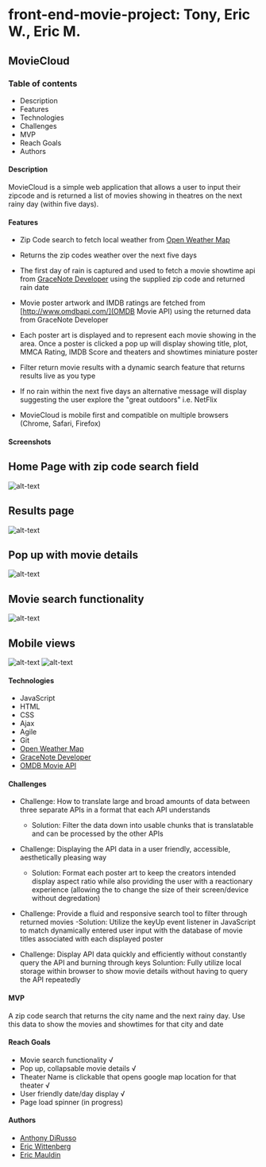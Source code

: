 # front-end-movie-project: Tony, Eric W., Eric M.

## MovieCloud

### Table of contents
* Description
* Features
* Technologies
* Challenges
* MVP
* Reach Goals
* Authors


#### Description
MovieCloud is a simple web application that allows a user to input their zipcode and is returned a list of movies showing
in theatres on the next rainy day (within five days).

#### Features
* Zip Code search to fetch local weather from [Open Weather Map](https://openweathermap.org)
* Returns the zip codes weather over the next five days
* The first day of rain is captured and used to fetch a movie showtime api from
[GraceNote Developer](http://developer.tmsapi.com/) using the supplied zip code and returned rain date
* Movie poster artwork and IMDB ratings are fetched from [http://www.omdbapi.com/](OMDB Movie API) using the returned 
data from GraceNote Developer
* Each poster art is displayed and to represent each movie showing in the area. Once a poster is clicked a pop up will
display showing title, plot, MMCA Rating, IMDB Score and theaters and showtimes miniature poster

* Filter return movie results with a dynamic search feature that returns results live as you type

* If no rain within the next five days an alternative message will display suggesting the user explore the "great outdoors"
i.e. NetFlix
* MovieCloud is mobile first and compatible on multiple browsers (Chrome, Safari, Firefox)

#### Screenshots

## Home Page with zip code search field
![alt-text](https://raw.githubusercontent.com/ebwittenberg/front-end-movie-project/master/images/zip%20code.png)

## Results page
![alt-text](https://raw.githubusercontent.com/ebwittenberg/front-end-movie-project/master/images/main%20page.png)

## Pop up with movie details
![alt-text](https://raw.githubusercontent.com/ebwittenberg/front-end-movie-project/master/images/Screen%20Shot%202019-03-19%20at%2012.32.07%20PM.png)

## Movie search functionality
![alt-text](https://raw.githubusercontent.com/ebwittenberg/front-end-movie-project/master/images/search-functionality.png)

## Mobile views
![alt-text](https://raw.githubusercontent.com/ebwittenberg/front-end-movie-project/master/images/iPhone%20view.png)
![alt-text](https://raw.githubusercontent.com/ebwittenberg/front-end-movie-project/master/images/iPad%20view.png)

#### Technologies
- JavaScript
- HTML
- CSS
- Ajax
- Agile
- Git
- [Open Weather Map](https://openweathermap.org)
- [GraceNote Developer](http://developer.tmsapi.com/)
- [OMDB Movie API](http://www.omdbapi.com/)

#### Challenges
- Challenge: How to translate large and broad amounts of data between three separate APIs in a format that each API
understands
    - Solution: Filter the data down into usable chunks that is translatable and can be processed by the other APIs

- Challenge: Displaying the API data in a user friendly, accessible, aesthetically pleasing way
    - Solution: Format each poster art to keep the creators intended display aspect ratio while also providing the user
    with a reactionary experience (allowing the to change the size of their screen/device without degredation)
    
- Challenge: Provide a fluid and responsive search tool to filter through returned movies
    -Solution: Utilize the keyUp event listener in JavaScript to match dynamically entered user input with the database of
    movie titles associated with each displayed poster
    
- Challenge: Display API data quickly and efficiently without constantly query the API and burning through keys
    Soluntion: Fully utilize local storage within browser to show movie details without having to query the API repeatedly
    
#### MVP
A zip code search that returns the city name and the next rainy day. Use this data to show the movies and showtimes
for that city and date

#### Reach Goals
- Movie search functionality √
- Pop up, collapsable movie details √
- Theater Name is clickable that opens google map location for that theater √
- User friendly date/day display √
- Page load spinner (in progress)

#### Authors
- [Anthony DiRusso](https://github.com/A-DiRusso)
- [Eric Wittenberg](https://github.com/ebwittenberg)
- [Eric Mauldin](https://github.com/emauldin84)
